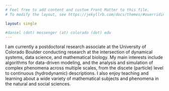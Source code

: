 ```yaml
---
# Feel free to add content and custom Front Matter to this file.
# To modify the layout, see https://jekyllrb.com/docs/themes/#overriding-theme-defaults

layout: single

#daniel (dot) messenger (at) colorado (dot) edu
---
```


I am currently a postdoctoral research associate at the University of Colorado Boulder conducting research at the intersection of dynamical systems, data science, and mathematical biology. My main interests include algorithms for data-driven modeling, and the analysis and simulation of complex phenomena across multiple scales, from the discete
 (particle) level to continuous (hydrodynamic) descriptions. I also enjoy teaching and learning about a wide variety of mathematical subjects and phenomena in the natural and social sciences.
